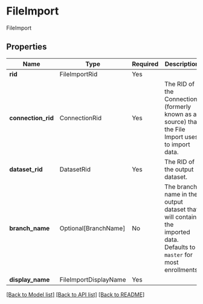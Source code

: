 # FileImport

FileImport

## Properties
| Name | Type | Required | Description |
| ------------ | ------------- | ------------- | ------------- |
**rid** | FileImportRid | Yes |  |
**connection_rid** | ConnectionRid | Yes | The RID of the Connection (formerly known as a source) that the File Import uses to import data. |
**dataset_rid** | DatasetRid | Yes | The RID of the output dataset. |
**branch_name** | Optional[BranchName] | No | The branch name in the output dataset that will contain the imported data. Defaults to `master` for most enrollments. |
**display_name** | FileImportDisplayName | Yes |  |


[[Back to Model list]](../../../../README.md#models-v2-link) [[Back to API list]](../../../../README.md#apis-v2-link) [[Back to README]](../../../../README.md)
